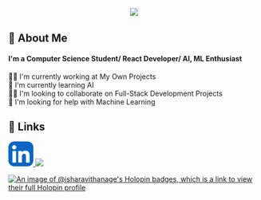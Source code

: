 <!-- Typing SVG generated from - https://github.com/DenverCoder1/readme-typing-svg | https://readme-typing-svg.herokuapp.com/demo/ -->
<p align="center">
  <a href="https://github.com/DenverCoder1/readme-typing-svg"><img src="https://readme-typing-svg.herokuapp.com/?lines=Hello%20World!;I'm%20Ishara%20Harshana;React%20Developer;AI%20ML%20Enthusiast;Mobile%20Developer;Open-Source%20Enthusiast&font=Fira%20Code&center=true&width=475&height=45&color=4493f8&vCenter=true&size=32"></a>
</p>

<h2>🚀 About Me</h2>
<h4>I'm a Computer Science Student/ React Developer/ AI, ML Enthusiast</h4>

👩‍💻 I'm currently working at My Own Projects  
🧠 I'm currently learning AI  
👯‍♀️ I'm looking to collaborate on Full-Stack Development Projects  
🤔 I'm looking for help with Machine Learning  

<h2>🔗 Links</h2>
<a href="http://www.linkedin.com/in/ishara-harshana-592841251">
  <img height="50" src="https://raw.githubusercontent.com/tandpfun/skill-icons/65dea6c4eaca7da319e552c09f4cf5a9a8dab2c8/icons/LinkedIn.svg"/>
</a>
<a href="https://ishara-vithanage.github.io/">
  <img height="50" src="https://www.svgrepo.com/show/267862/portfolio.svg"/>
</a>



[![An image of @isharavithanage's Holopin badges, which is a link to view their full Holopin profile](https://holopin.me/isharavithanage)](https://holopin.io/@isharavithanage)



